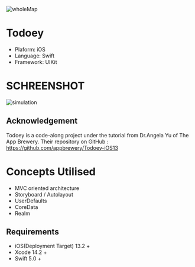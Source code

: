![wholeMap](https://github.com/dodiforth/Todoey/assets/50798761/175df5d5-77ed-420e-9b07-85128b6d77ab)

# Todoey
* Plaform: iOS
* Language: Swift
* Framework: UIKit

# SCHREENSHOT 
![simulation](https://github.com/dodiforth/Todoey/assets/50798761/fbe289a7-45ce-4808-8693-7ca95a66ab66)

## Acknowledgement
Todoey is a code-along project under the tutorial from Dr.Angela Yu of The App Brewery.
Their repository on GitHub : https://github.com/appbrewery/Todoey-iOS13

# Concepts Utilised
- MVC oriented architecture 
- Storyboard / Autolayout
- UserDefaults
- CoreData
- Realm

## Requirements
* iOS(Deployment Target) 13.2 +
* Xcode 14.2 +
* Swift 5.0 +

